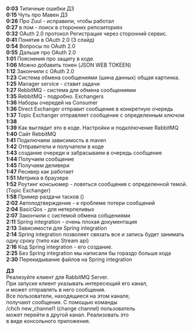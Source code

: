 **0:03** Типичные ошибки ДЗ  
**0:15** Чуть про Мавен ДЗ  
**0:26** Про Zuul - исправили, чтобы работал  
**0:27** <repository> в пом - поиск в сторонних репозиториях  
**0:32** OAuth 2.0 протокол Регистрация через сторонний сервис.   
**0:41** Понятия в OAuth 2.0 (3 слайд)  
**0:54** Вопросы по OAuth 2.0  
**0:55** Дальше про OAuth 2.0  
**1:01** Пояснения про защиту в коде.  
**1:06** Можно добавить токен (JSON WEB TOKEEN)  
**1:12** Закончили с OAuth 2.0  
**1:23** Система обмена сообщениями (шина данных) общая картинка.  
**1:25** Manager service - ставит задачи  
**1:27** RebbitMQ - система для обмена сообщениями   
**1:35** RebbitMQ -  подробно. Exchangers  
**1:36** Наборы очередей на Consumer  
**1:36** Direct Exchanger отправит сообщение в конкретную очередь  
**1:37** Topic Exchanger отправляет сообщение с определенным ключом  
**1:38**   
**1:39** Как выглядит это в коде. Настройки и подкллючение RabbitMQ  
**1:40** Сайт RebbitMQ  
**1:41** Подключаем зависимость в maven  
**1:42** Отправители и получатели в коде  
**1:43** создание очереди и забрасываем в очередь сообщение  
**1:44** Получаем сообщение  
**1:45** Получаем деливери  
**1:47** Ресивер как работает  
**1:51** Метрика в браузере  
**1:52** Роутинг консьюмер - ловяться сообщения с определенной темой. (Topic Exchanger)  
**1:58** Пример раздачи тасков ()  
**2:02** Автоподтверждение - к проблеме потери сообщений  
**2:04** BasicQos - для нетерпеливых  
**2:07** Закончили с системой обмена собщениями  
**2:11** Spring integration - очень плохая документация  
**2:13** Зависимости для Spring integration  
**2:14** Spring integration позволяет связать все и запись будет занимать одну сроку (типо как Stream api)  
**2:16** Код Spring integration - его создание.   
**2:25** Без Spring integration мы написали бы гораздо больше кода  
**2:30** Перекидывание файлов на Spring integration  

**ДЗ**  
Реализуйте клиент для RabbitMQ Server.  
При запуске клиент указывать интересющий его канал,  
и может отправлять в него сообщения.  
Все пользователи, находящиеся на этом канале,  
получают сообщения. С помощью команды  
/chch new_channel1 (change channel) пользователь  
может перейти в другой канал. Реализовать это  
в виде консольного приложения.